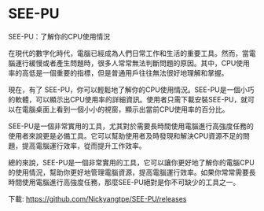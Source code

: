 # SEE-PU
SEE-PU：了解你的CPU使用情況

在現代的數字化時代，電腦已經成為人們日常工作和生活的重要工具。然而，當電腦運行緩慢或者產生問題時，很多人常常無法判斷問題的原因。其中，CPU使用率的高低是一個重要的指標，但是普通用戶往往無法很好地理解和掌握。

現在，有了 SEE-PU，你可以輕鬆地了解你的CPU使用情況。SEE-PU是一個小巧的軟體，可以顯示出CPU使用率的詳細資訊。使用者只需下載安裝SEE-PU，就可以在電腦桌面上看到一個小小的視窗，顯示出當前CPU使用率的百分比。

SEE-PU是一個非常實用的工具，尤其對於需要長時間使用電腦進行高強度任務的使用者來說更是必備工具。它可以幫助使用者及時發現和解決CPU資源不足的問題，提高電腦運行效率，從而提升工作效率。

總的來說，SEE-PU是一個非常實用的工具，它可以讓你更好地了解你的電腦CPU的使用情況，幫助你更好地管理電腦資源，提高電腦運行效率。如果你常常需要長時間使用電腦進行高強度任務，那麼SEE-PU絕對是你不可缺少的工具之一。


下載:
https://github.com/Nickyangtpe/SEE-PU/releases
